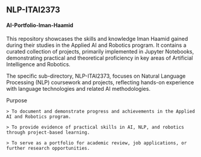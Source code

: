 ## NLP-ITAI2373 
#### AI-Portfolio-Iman-Haamid

This repository showcases the skills and knowledge Iman Haamid gained during their studies in the Applied AI and Robotics program. It contains a curated collection of projects, primarily implemented in Jupyter Notebooks, demonstrating practical and theoretical proficiency in key areas of Artificial Intelligence and Robotics.

The specific sub-directory, NLP-ITAI2373, focuses on Natural Language Processing (NLP) coursework and projects, reflecting hands-on experience with language technologies and related AI methodologies.

Purpose

    > To document and demonstrate progress and achievements in the Applied AI and Robotics program.

    > To provide evidence of practical skills in AI, NLP, and robotics through project-based learning.

    > To serve as a portfolio for academic review, job applications, or further research opportunities.
